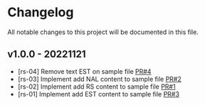 # Changelog

All notable changes to this project will be documented in this file.

## v1.0.0 - 20221121


- [rs-04] Remove text EST on sample file [PR#4](https://github.com/rs-linhhta/01-git-merge/pull/4)
- [rs-03] Implement add NAL content to sample file [PR#2](https://github.com/rs-linhhta/01-git-merge/pull/2)
- [rs-02] Implement add RS content to sample file [PR#1](https://github.com/rs-linhhta/01-git-merge/pull/1)
- [rs-01] Implement add EST content to sample file [PR#3](https://github.com/rs-linhhta/01-git-merge/pull/3)
